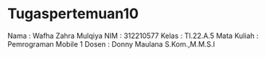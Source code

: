 # Tugaspertemuan10

Nama : Wafha Zahra Mulqiya
NIM : 312210577
Kelas : TI.22.A.5
Mata Kuliah : Pemrograman Mobile 1
Dosen : Donny Maulana S.Kom.,M.M.S.I
